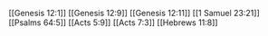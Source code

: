 [[Genesis 12:1]]
[[Genesis 12:9]]
[[Genesis 12:11]]
[[1 Samuel 23:21]]
[[Psalms 64:5]]
[[Acts 5:9]]
[[Acts 7:3]]
[[Hebrews 11:8]]
